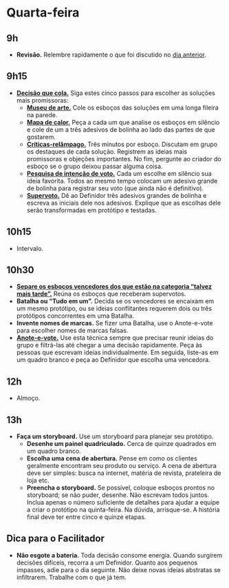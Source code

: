 # Quarta-feira

## 9h
- **Revisão.** Relembre rapidamente o que foi discutido no [dia anterior](../terca/Agenda.md).

## 9h15
- [**Decisão que cola.**](./Decisao-que-cola.md) Siga estes cinco passos para escolher as soluções mais promissoras:
  - [**Museu de arte.**](./Decisao-que-cola.md#museu-de-arte) Cole os esboços das soluções em uma longa fileira na parede.
  - [**Mapa de calor.**](./Decisao-que-cola.md#mapa-de-calor-10-min) Peça a cada um que analise os esboços em silêncio e cole de um a três adesivos de bolinha ao lado das partes de que gostarem.
  - [**Críticas-relâmpago.**](./Decisao-que-cola.md#críticas-relâmpago-15-min) Três minutos por esboço. Discutam em grupo os destaques de cada solução. Registrem as ideias mais promissoras e objeções importantes. No fim, pergunte ao criador do esboço se o grupo deixou passar alguma coisa.
  - [**Pesquisa de intenção de voto.**](./Decisao-que-cola.md#pesquisa-de-intenção-de-voto-15-min) Cada um escolhe em silêncio sua ideia favorita. Todos ao mesmo tempo colocam um adesivo grande de bolinha para registrar seu voto (que ainda não é definitivo).
  - [**Supervoto.**](./Decisao-que-cola.md#supervoto) Dê ao Definidor três adesivos grandes de bolinha e escreva as iniciais dele nos adesivos. Explique que as escolhas dele serão transformadas em protótipo e testadas.

## 10h15
- Intervalo.

## 10h30
- [**Separe os esboços vencedores dos que estão na categoria “talvez mais tarde”.**](./Decisao-que-cola.md#talvez-mais-tarde) Reúna os esboços que receberam supervotos.
- **Batalha ou “Tudo em um”.** Decida se os vencedores se encaixam em um mesmo protótipo, ou se ideias conflitantes requerem dois ou três protótipos concorrentes em uma Batalha.
- **Invente nomes de marcas.** Se fizer uma Batalha, use o Anote-e-vote para escolher nomes de marcas falsas.
- [**Anote-e-vote.**](./Anote-e-vote.md) Use esta técnica sempre que precisar reunir ideias do grupo e filtrá-las até chegar a uma decisão rapidamente. Peça às pessoas que escrevam ideias individualmente. Em seguida, liste-as em um quadro branco e peça ao Definidor que escolha uma vencedora.

## 12h
- Almoço.

## 13h
- **Faça um storyboard.** Use um storyboard para planejar seu protótipo.
  - **Desenhe um painel quadriculado.** Cerca de quinze quadrados em um quadro branco.
  - **Escolha uma cena de abertura.** Pense em como os clientes geralmente encontram seu produto ou serviço. A cena de abertura deve ser simples: busca na internet, matéria de revista, prateleira de loja etc.
  - **Preencha o storyboard.** Se possível, coloque esboços prontos no storyboard; se não puder, desenhe. Não escrevam todos juntos. Inclua apenas o número suficiente de detalhes para ajudar a equipe a criar o protótipo na quinta-feira. Na dúvida, arrisque-se. A história final deve ter entre cinco e quinze etapas.

## Dica para o Facilitador
- **Não esgote a bateria.** Toda decisão consome energia. Quando surgirem decisões difíceis, recorra a um Definidor. Quanto aos pequenos impasses, adie para o dia seguinte. Não deixe novas ideias abstratas se infiltrarem. Trabalhe com o que já tem.
